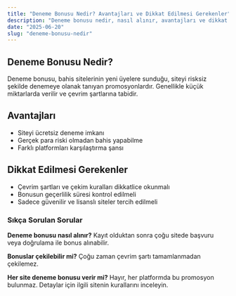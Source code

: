 ```yaml
---
title: "Deneme Bonusu Nedir? Avantajları ve Dikkat Edilmesi Gerekenler"
description: "Deneme bonusu nedir, nasıl alınır, avantajları ve dikkat edilmesi gerekenler nelerdir? 2025 yılı için güncel bilgilerle detaylı blog yazısı."
date: "2025-06-20"
slug: "deneme-bonusu-nedir"
---
```


## Deneme Bonusu Nedir?
Deneme bonusu, bahis sitelerinin yeni üyelere sunduğu, siteyi risksiz şekilde denemeye olanak tanıyan promosyonlardır. Genellikle küçük miktarlarda verilir ve çevrim şartlarına tabidir.

## Avantajları
- Siteyi ücretsiz deneme imkanı
- Gerçek para riski olmadan bahis yapabilme
- Farklı platformları karşılaştırma şansı

## Dikkat Edilmesi Gerekenler
- Çevrim şartları ve çekim kuralları dikkatlice okunmalı
- Bonusun geçerlilik süresi kontrol edilmeli
- Sadece güvenilir ve lisanslı siteler tercih edilmeli

### Sıkça Sorulan Sorular
**Deneme bonusu nasıl alınır?**
Kayıt olduktan sonra çoğu sitede başvuru veya doğrulama ile bonus alınabilir.

**Bonuslar çekilebilir mi?**
Çoğu zaman çevrim şartı tamamlanmadan çekilemez.

**Her site deneme bonusu verir mi?**
Hayır, her platformda bu promosyon bulunmaz. Detaylar için ilgili sitenin kurallarını inceleyin.
